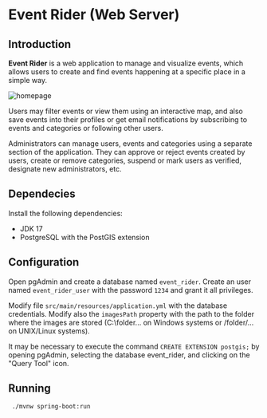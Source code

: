 # Event Rider (Web Server)

## Introduction
**Event Rider** is a web application to manage and visualize events, which allows
users to create and find events happening at a specific place in a simple way.

![homepage](https://github.com/cristiancfm/tfg-rest/assets/72354794/e1946c9e-a677-45d9-a243-a88aaddcc627)

Users may filter events or view them using an interactive map, and also save events
into their profiles or get email notifications by subscribing to events and categories or
following other users.

Administrators can manage users, events and categories using a separate section of the
application. They can approve or reject events created by users, create or remove
categories, suspend or mark users as verified, designate new administrators, etc.

## Dependecies
Install the following dependencies:
- JDK 17
- PostgreSQL with the PostGIS extension

## Configuration
Open pgAdmin and create a database named `event_rider`.
Create an user named `event_rider_user` with the password `1234` and grant it all privileges.

Modify file `src/main/resources/application.yml` with the database credentials. Modify also
the `imagesPath` property with the path to the folder where the images are stored 
(C:\folder\... on Windows systems or /folder/... on UNIX/Linux systems).

It may be necessary to execute the command `CREATE EXTENSION postgis;` by opening pgAdmin, 
selecting the database event_rider, and clicking on the "Query Tool" icon.

## Running

```
 ./mvnw spring-boot:run
```
